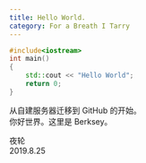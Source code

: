 ```yaml
---
title: Hello World.
category: For a Breath I Tarry
---
```

```C++
#include<iostream>
int main()
{
    std::cout << "Hello World";
    return 0;
}
```

从自建服务器迁移到 GitHub 的开始。  
你好世界。这里是 Berksey。  

夜轮  
2019.8.25
